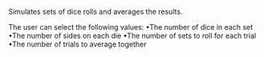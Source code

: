 Simulates sets of dice rolls and averages the results.

The user can select the following values:
  •The number of dice in each set
  •The number of sides on each die
  •The number of sets to roll for each trial
  •The number of trials to average together
